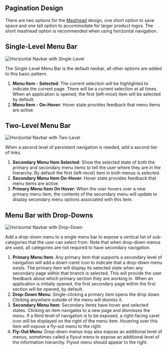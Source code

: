 ## Pagination Design

There are two options for the [Masthead](https://www.patternfly.org/pattern-library/application-framework/masthead/#_) design, one short option to save space and one tall option to accommodate for larger product logos. The short masthead option is recommended when using horizontal navigation.

## Single-Level Menu Bar

![Horizontal Navbar with Single-Level](img/horizontal-nav-single.png)

The Single-Level Menu Bar is the default navbar, all other options are added to this basic pattern.

1. **Menu Item - Selected**: The current selection will be highlighted to indicate the current page. There will be a current selection at all times. When an application is opened, the first (left-most) item will be selected by default.
2. **Menu Item - On-Hover**: Hover state provides feedback that menu items are active.


## Two-Level Menu Bar

![Horizontal Navbar with Two-Level](img/horizontal-nav-two.png)

When a second level of persistent navigation is needed, add a second tier of links.

1. **Secondary Menu Item Selected**: Show the selected state of both the primary and secondary menu items to tell the user where they are in the hierarchy. By default the first (left-most) item in both menus is selected.
2. **Secondary Menu Item On-Hover**: Hover state provides feedback that menu items are active.
3. **Primary Menu Item On Hover**: When the user hovers over a new primary menu item, the contents of the secondary menu will update to display secondary menu options associated with this item.

## Menu Bar with Drop-Downs

![Horizontal Navbar with Drop-Down](img/horizontal-nav-dropdown.png)

Add a drop-down menu to a single menu bar to expose a vertical list of sub-categories that the user can select from. Note that when drop-down menus are used, all categories are not required to have secondary navigation.

1. **Primary Menu Item**: Any primary item that supports a secondary level of navigation will add a down-caret icon to indicate that a drop-down menu exists. The primary item will display its selected state when any secondary page within that branch is selected. This will provide the user feedback about which primary section they are working in. When an application is initially opened, the first secondary page within the first section will be opened, by default.
2. **Drop-Down Menu**: Single-clicking a primary item opens the drop down. Clicking anywhere outside of the menu will dismiss it.
3. **Secondary Menu Item**: Secondary items have hover and selected states. Clicking an item navigates to a new page and dismisses the menu. If a third level of navigation is to be exposed, a right-facing caret icon will be displayed on the right of the menu item. Hovering over this item will expose a fly-out menu to the right.
4. **Fly-Out Menu**: Drop-down menus may also expose an additional level of menus, sometimes called a flyout menu to expose an additional level of the information hierarchy. Flyout menu should appear to the right.
